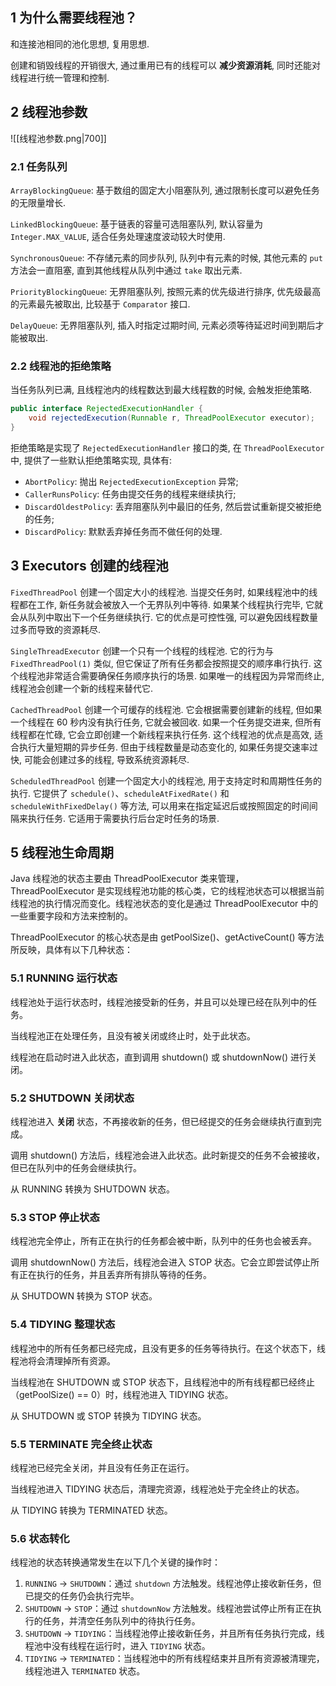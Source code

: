## 1 为什么需要线程池？

和连接池相同的池化思想, 复用思想.

创建和销毁线程的开销很大, 通过重用已有的线程可以 **减少资源消耗**, 同时还能对线程进行统一管理和控制.

## 2 线程池参数

![[线程池参数.png|700]]

### 2.1 任务队列

`ArrayBlockingQueue`: 基于数组的固定大小阻塞队列, 通过限制长度可以避免任务的无限量增长.

`LinkedBlockingQueue`: 基于链表的容量可选阻塞队列, 默认容量为 `Integer.MAX_VALUE`, 适合任务处理速度波动较大时使用.

`SynchronousQueue`: 不存储元素的同步队列, 队列中有元素的时候, 其他元素的 `put` 方法会一直阻塞, 直到其他线程从队列中通过 `take` 取出元素.

`PriorityBlockingQueue`: 无界阻塞队列, 按照元素的优先级进行排序, 优先级最高的元素最先被取出, 比较基于 `Comparator` 接口.

`DelayQueue`: 无界阻塞队列, 插入时指定过期时间, 元素必须等待延迟时间到期后才能被取出.

### 2.2 线程池的拒绝策略

当任务队列已满, 且线程池内的线程数达到最大线程数的时候, 会触发拒绝策略.

```Java
public interface RejectedExecutionHandler {
    void rejectedExecution(Runnable r, ThreadPoolExecutor executor);
}
```

拒绝策略是实现了 `RejectedExecutionHandler` 接口的类, 在 `ThreadPoolExecutor` 中, 提供了一些默认拒绝策略实现, 具体有:

- `AbortPolicy`: 抛出 `RejectedExecutionException` 异常;
- `CallerRunsPolicy`: 任务由提交任务的线程来继续执行;
- `DiscardOldestPolicy`: 丢弃阻塞队列中最旧的任务, 然后尝试重新提交被拒绝的任务;
- `DiscardPolicy`: 默默丢弃掉任务而不做任何的处理.

## 3 Executors 创建的线程池

 `FixedThreadPool` 创建一个固定大小的线程池. 当提交任务时, 如果线程池中的线程都在工作, 新任务就会被放入一个无界队列中等待. 如果某个线程执行完毕, 它就会从队列中取出下一个任务继续执行. 它的优点是可控性强, 可以避免因线程数量过多而导致的资源耗尽. 

`SingleThreadExecutor` 创建一个只有一个线程的线程池. 它的行为与 `FixedThreadPool(1)` 类似, 但它保证了所有任务都会按照提交的顺序串行执行. 这个线程池非常适合需要确保任务顺序执行的场景. 如果唯一的线程因为异常而终止, 线程池会创建一个新的线程来替代它. 

`CachedThreadPool` 创建一个可缓存的线程池. 它会根据需要创建新的线程, 但如果一个线程在 60 秒内没有执行任务, 它就会被回收. 如果一个任务提交进来, 但所有线程都在忙碌, 它会立即创建一个新线程来执行任务. 这个线程池的优点是高效, 适合执行大量短期的异步任务. 但由于线程数量是动态变化的, 如果任务提交速率过快, 可能会创建过多的线程, 导致系统资源耗尽. 

`ScheduledThreadPool` 创建一个固定大小的线程池, 用于支持定时和周期性任务的执行. 它提供了 `schedule()`、`scheduleAtFixedRate()` 和 `scheduleWithFixedDelay()` 等方法, 可以用来在指定延迟后或按照固定的时间间隔来执行任务. 它适用于需要执行后台定时任务的场景. 

## 5 线程池生命周期

Java 线程池的状态主要由 ThreadPoolExecutor 类来管理，ThreadPoolExecutor 是实现线程池功能的核心类，它的线程池状态可以根据当前线程池的执行情况而变化。线程池状态的变化是通过 ThreadPoolExecutor 中的一些重要字段和方法来控制的。

ThreadPoolExecutor 的核心状态是由 getPoolSize()、getActiveCount() 等方法所反映，具体有以下几种状态：

### 5.1 RUNNING 运行状态

线程池处于运行状态时，线程池接受新的任务，并且可以处理已经在队列中的任务。

当线程池正在处理任务，且没有被关闭或终止时，处于此状态。

线程池在启动时进入此状态，直到调用 shutdown() 或 shutdownNow() 进行关闭。

### 5.2 SHUTDOWN 关闭状态

线程池进入 **关闭** 状态，不再接收新的任务，但已经提交的任务会继续执行直到完成。

调用 shutdown() 方法后，线程池会进入此状态。此时新提交的任务不会被接收，但已在队列中的任务会继续执行。

从 RUNNING 转换为 SHUTDOWN 状态。

### 5.3 STOP 停止状态

线程池完全停止，所有正在执行的任务都会被中断，队列中的任务也会被丢弃。

调用 shutdownNow() 方法后，线程池会进入 STOP 状态。它会立即尝试停止所有正在执行的任务，并且丢弃所有排队等待的任务。

从 SHUTDOWN 转换为 STOP 状态。

### 5.4 TIDYING 整理状态

线程池中的所有任务都已经完成，且没有更多的任务等待执行。在这个状态下，线程池将会清理掉所有资源。

当线程池在 SHUTDOWN 或 STOP 状态下，且线程池中的所有线程都已经终止（getPoolSize() == 0）时，线程池进入 TIDYING 状态。

从 SHUTDOWN 或 STOP 转换为 TIDYING 状态。

### 5.5 TERMINATE 完全终止状态

线程池已经完全关闭，并且没有任务正在运行。

当线程池进入 TIDYING 状态后，清理完资源，线程池处于完全终止的状态。

从 TIDYING 转换为 TERMINATED 状态。

### 5.6 状态转化

线程池的状态转换通常发生在以下几个关键的操作时：

1. `RUNNING` → `SHUTDOWN`：通过 `shutdown` 方法触发。线程池停止接收新任务，但已提交的任务仍会执行完毕。
2. `SHUTDOWN` → `STOP`：通过 `shutdownNow` 方法触发。线程池尝试停止所有正在执行的任务，并清空任务队列中的待执行任务。
3. `SHUTDOWN` → `TIDYING`：当线程池停止接收新任务，并且所有任务执行完成，线程池中没有线程在运行时，进入 `TIDYING` 状态。
4. `TIDYING` → `TERMINATED`：当线程池中的所有线程结束并且所有资源被清理完，线程池进入 `TERMINATED` 状态。